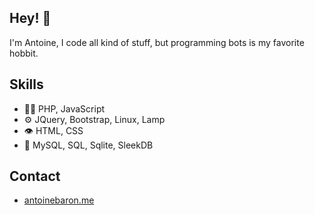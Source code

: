 
## Hey! 👋
I'm Antoine, I code all kind of stuff, but programming bots is my favorite hobbit.

## Skills
- 👨‍💻 PHP, JavaScript
- ⚙️ JQuery, Bootstrap, Linux, Lamp
- 👁️ HTML, CSS
- 💽 MySQL, SQL, Sqlite, SleekDB

## Contact
- [antoinebaron.me](https://antoinebaron.me)



